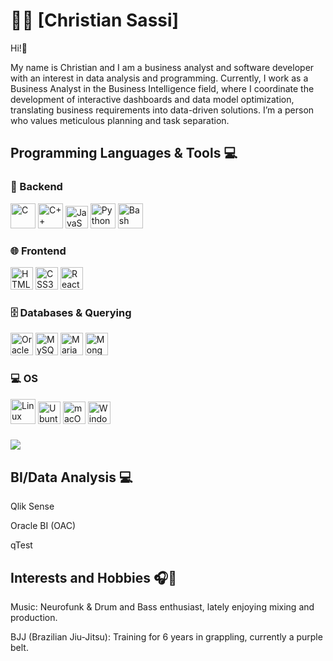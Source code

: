 # 👨‍💻 [Christian Sassi]

Hi!👋

My name is Christian and I am a business analyst and software developer with an interest in data analysis and programming. Currently, I work as a Business Analyst in the Business Intelligence field, where I coordinate the development of interactive dashboards and data model optimization, translating business requirements into data-driven solutions.
I’m a person who values meticulous planning and task separation.

## Programming Languages & Tools 💻

### 🧠 Backend
<img src="https://cdn.jsdelivr.net/gh/devicons/devicon/icons/c/c-original.svg" height="40" alt="C" /> <img src="https://cdn.jsdelivr.net/gh/devicons/devicon/icons/cplusplus/cplusplus-original.svg" height="40" alt="C++" />
<img src="https://raw.githubusercontent.com/danielcranney/readme-generator/main/public/icons/skills/javascript-colored.svg" width="36" height="36" alt="JavaScript" /> <img src="https://cdn.jsdelivr.net/gh/devicons/devicon/icons/python/python-original.svg" height="40" alt="Python" /> <img src="https://cdn.jsdelivr.net/gh/devicons/devicon/icons/bash/bash-original.svg" height="40" alt="Bash" />

### 🌐 Frontend
 <img src="https://raw.githubusercontent.com/danielcranney/readme-generator/main/public/icons/skills/html5-colored.svg" width="36" height="36" alt="HTML5" /> <img src="https://raw.githubusercontent.com/danielcranney/readme-generator/main/public/icons/skills/css3-colored.svg" width="36" height="36" alt="CSS3" /> <img src="https://raw.githubusercontent.com/danielcranney/readme-generator/main/public/icons/skills/react-colored.svg" width="36" height="36" alt="React" />

### 🗄️ Databases & Querying
<img src="https://raw.githubusercontent.com/danielcranney/readme-generator/main/public/icons/skills/oracle-colored.svg" width="36" height="36" alt="Oracle" /> <img src="https://raw.githubusercontent.com/danielcranney/readme-generator/main/public/icons/skills/mysql-colored.svg" width="36" height="36" alt="MySQL" /> <img src="https://raw.githubusercontent.com/marwin1991/profile-technology-icons/refs/heads/main/icons/mariadb.png" width="36" height="36" alt="MariaDB" /> <img src="https://raw.githubusercontent.com/danielcranney/readme-generator/main/public/icons/skills/mongodb-colored.svg" width="36" height="36" alt="MongoDB" />

### 💻 OS
<img src="https://cdn.jsdelivr.net/gh/devicons/devicon/icons/linux/linux-original.svg" height="40" alt="Linux" /> <img src="https://raw.githubusercontent.com/marwin1991/profile-technology-icons/refs/heads/main/icons/ubuntu.png" width="36" height="36" alt="Ubuntu" /> <img src="https://raw.githubusercontent.com/danielcranney/readme-generator/main/public/icons/skills/macos-colored.svg" width="36" height="36" alt="macOS" /> <img src="https://raw.githubusercontent.com/marwin1991/profile-technology-icons/refs/heads/main/icons/windows.png" width="36" height="36" alt="Windows" />


###

![](https://github-readme-stats.vercel.app/api/top-langs/?username=chsassi&theme=github_dark&hide_border=false&include_all_commits=false&count_private=false&layout=compact)


## BI/Data Analysis 💻

Qlik Sense

Oracle BI (OAC)

qTest


## Interests and Hobbies 🎧🥋

Music: Neurofunk & Drum and Bass enthusiast, lately enjoying mixing and production. 

BJJ (Brazilian Jiu-Jitsu): Training for 6 years in grappling, currently a purple belt.

